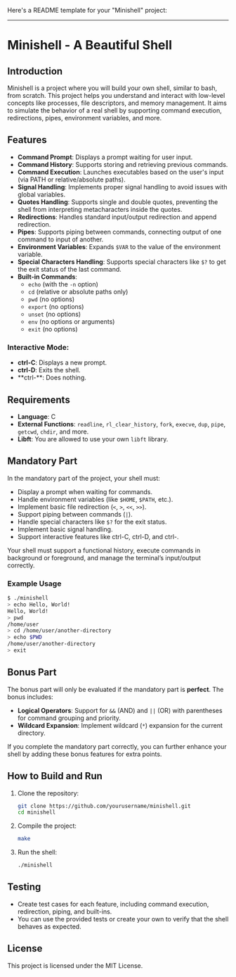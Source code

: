 Here's a README template for your "Minishell" project:

---

# Minishell - A Beautiful Shell

## Introduction

Minishell is a project where you will build your own shell, similar to bash, from scratch. This project helps you understand and interact with low-level concepts like processes, file descriptors, and memory management. It aims to simulate the behavior of a real shell by supporting command execution, redirections, pipes, environment variables, and more.

## Features

- **Command Prompt**: Displays a prompt waiting for user input.
- **Command History**: Supports storing and retrieving previous commands.
- **Command Execution**: Launches executables based on the user's input (via PATH or relative/absolute paths).
- **Signal Handling**: Implements proper signal handling to avoid issues with global variables.
- **Quotes Handling**: Supports single and double quotes, preventing the shell from interpreting metacharacters inside the quotes.
- **Redirections**: Handles standard input/output redirection and append redirection.
- **Pipes**: Supports piping between commands, connecting output of one command to input of another.
- **Environment Variables**: Expands `$VAR` to the value of the environment variable.
- **Special Characters Handling**: Supports special characters like `$?` to get the exit status of the last command.
- **Built-in Commands**:
  - `echo` (with the `-n` option)
  - `cd` (relative or absolute paths only)
  - `pwd` (no options)
  - `export` (no options)
  - `unset` (no options)
  - `env` (no options or arguments)
  - `exit` (no options)

### Interactive Mode:
- **ctrl-C**: Displays a new prompt.
- **ctrl-D**: Exits the shell.
- **ctrl-\**: Does nothing.

## Requirements

- **Language**: C
- **External Functions**: `readline`, `rl_clear_history`, `fork`, `execve`, `dup`, `pipe`, `getcwd`, `chdir`, and more.
- **Libft**: You are allowed to use your own `libft` library.

## Mandatory Part

In the mandatory part of the project, your shell must:
- Display a prompt when waiting for commands.
- Handle environment variables (like `$HOME`, `$PATH`, etc.).
- Implement basic file redirection (`<`, `>`, `<<`, `>>`).
- Support piping between commands (`|`).
- Handle special characters like `$?` for the exit status.
- Implement basic signal handling.
- Support interactive features like ctrl-C, ctrl-D, and ctrl-\.

Your shell must support a functional history, execute commands in background or foreground, and manage the terminal’s input/output correctly.

### Example Usage

```bash
$ ./minishell
> echo Hello, World!
Hello, World!
> pwd
/home/user
> cd /home/user/another-directory
> echo $PWD
/home/user/another-directory
> exit
```

## Bonus Part

The bonus part will only be evaluated if the mandatory part is **perfect**. The bonus includes:
- **Logical Operators**: Support for `&&` (AND) and `||` (OR) with parentheses for command grouping and priority.
- **Wildcard Expansion**: Implement wildcard (`*`) expansion for the current directory.

If you complete the mandatory part correctly, you can further enhance your shell by adding these bonus features for extra points.

## How to Build and Run

1. Clone the repository:
   ```bash
   git clone https://github.com/yourusername/minishell.git
   cd minishell
   ```

2. Compile the project:
   ```bash
   make
   ```

3. Run the shell:
   ```bash
   ./minishell
   ```

## Testing

- Create test cases for each feature, including command execution, redirection, piping, and built-ins.
- You can use the provided tests or create your own to verify that the shell behaves as expected.

## License

This project is licensed under the MIT License.
